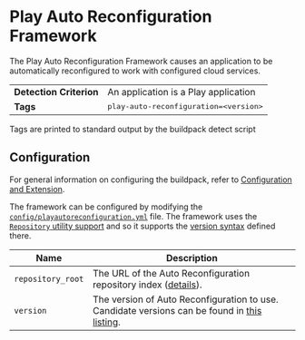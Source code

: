 # Play Auto Reconfiguration Framework
The Play Auto Reconfiguration Framework causes an application to be automatically reconfigured to work with configured cloud services.

<table>
  <tr>
    <td><strong>Detection Criterion</strong></td><td>An application is a Play application</td>
  </tr>
  <tr>
    <td><strong>Tags</strong></td><td><tt>play-auto-reconfiguration=&lt;version&gt;</tt></td>
  </tr>
</table>
Tags are printed to standard output by the buildpack detect script

## Configuration
For general information on configuring the buildpack, refer to [Configuration and Extension][].

The framework can be configured by modifying the [`config/playautoreconfiguration.yml`][] file.  The framework uses the [`Repository` utility support][repositories] and so it supports the [version syntax][] defined there.


| Name | Description
| ---- | -----------
| `repository_root` | The URL of the Auto Reconfiguration repository index ([details][repositories]).
| `version` | The version of Auto Reconfiguration to use. Candidate versions can be found in [this listing][].

[Configuration and Extension]: ../README.md#Configuration-and-Extension
[`config/playautoreconfiguration.yml`]: ../config/playautoreconfiguration.yml
[repositories]: util-repositories.md
[this listing]: http://download.pivotal.io.s3.amazonaws.com/auto-reconfiguration/index.yml
[version syntax]: util-repositories.md#version-syntax-and-ordering
